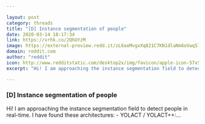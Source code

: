 ```yaml
---

layout: post
category: threads
title: "[D] Instance segmentation of people"
date: 2020-03-14 18:17:34
link: https://vrhk.co/2QhUYzM
image: https://external-preview.redd.it/zL6aoMvgxXq821C7KN1dlaNm6oVwq57azrxWDb-QFuk.jpg?width=420&height=219.895287958&auto=webp&crop=420:219.895287958,smart&s=ebaa765a30b17729873ed6225e048152e32ca51b
domain: reddit.com
author: "reddit"
icon: http://www.redditstatic.com/desktop2x/img/favicon/apple-icon-57x57.png
excerpt: "Hi! I am approaching the instance segmentation field to detect people in real-time. I have found these architectures: - YOLACT / YOLACT++:..."

---
```


### [D] Instance segmentation of people

Hi! I am approaching the instance segmentation field to detect people in real-time. I have found these architectures: - YOLACT / YOLACT++:...